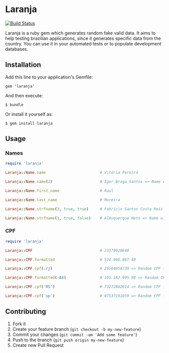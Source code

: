 # Laranja
[![Build Status](https://travis-ci.org/oesgalha/laranja.png)](https://travis-ci.org/oesgalha/laranja)

Laranja is a ruby gem which generates random fake valid data.
It aims to help testing brazilian applications, since it generates specific data from the country.
You can use it in your automated tests or to populate development databases.

## Installation

Add this line to your application's Gemfile:

    gem 'laranja'

And then execute:

    $ bundle

Or install it yourself as:

    $ gem install laranja

## Usage

### Names

```ruby
require 'laranja'

Laranja::Name.name                        # Vitória Pereira

Laranja::Name.name(2)                     # Ígor Braga Santos => Name with 2 surnames

Laranja::Name.first_name                  # Raul

Laranja::Name.last_name                   # Moreira

Laranja::Name.strfname(3, true, true)     # Fabrício Santos Costa Reis Junior => Name with 3 surnames, suffix and first name

Laranja::Name.strfname(1, true, false)    # Albuquerque Neto => Name with 1 surname, suffix but without first name
```

### CPF

```ruby
require 'laranja'

Laranja::CPF                              # 23379020648

Laranja::CPF.formatted                    # 524.966.867-49

Laranja::CPF.cpf(:rj)                     # 29564858739 => Random CPF from Rio de Janeiro

Laranja::CPF.formatted(:BA)               # 101.182.995-90 => Random CPF from Bahia

Laranja::CPF.cpf('RS')                    # 73272882014 => Random CPF from Rio Grande do Sul

Laranja::CPF.cpf('sp')                    # 07537191859 => Random CPF from São Paulo
```

## Contributing

1. Fork it
2. Create your feature branch (`git checkout -b my-new-feature`)
3. Commit your changes (`git commit -am 'Add some feature'`)
4. Push to the branch (`git push origin my-new-feature`)
5. Create new Pull Request
